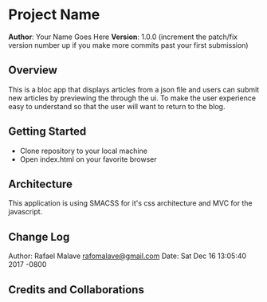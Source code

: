 # Project Name

**Author**: Your Name Goes Here
**Version**: 1.0.0 (increment the patch/fix version number up if you make more commits past your first submission)

## Overview
This is a bloc app that displays articles from a json file and users can submit new articles by previewing the through the ui.
To make the user experience easy to understand so that the user will want to return to the blog.

## Getting Started
- Clone repository to your local machine
- Open index.html on your favorite browser

## Architecture
This application is using SMACSS for it's css architecture and MVC for the javascript.

## Change Log
Author: Rafael Malave <rafomalave@gmail.com>
Date:   Sat Dec 16 13:05:40 2017 -0800

## Credits and Collaborations
